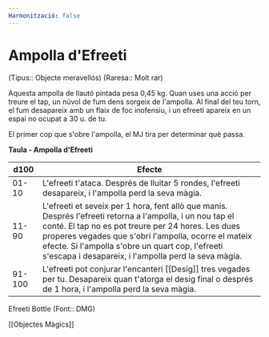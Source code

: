```yaml
---
Harmonització: false
---
```

# Ampolla d'Efreeti

(Tipus:: Objecte meravellós) (Raresa:: Molt rar)

Aquesta ampolla de llautó pintada pesa 0,45 kg. Quan uses una acció per treure el tap, un núvol de fum dens sorgeix de l'ampolla. Al final del teu torn, el fum desapareix amb un flaix de foc inofensiu, i un efreeti apareix en un espai no ocupat a 30 u. de tu.

El primer cop que s'obre l'ampolla, el MJ tira per determinar què passa.

**Taula - Ampolla d'Efreeti**

| d100   | Efecte         |
|--------|------------------------------------|
| 01-10  | L'efreeti t'ataca. Després de lluitar 5 rondes, l'efreeti desapareix, i l'ampolla perd la seva màgia.      |
| 11-90  | L'efreeti et seveix per 1 hora, fent allò que manis. Després l'efreeti retorna a l'ampolla, i un nou tap el conté. El tap no es pot treure per 24 hores. Les dues properes vegades que s'obri l'ampolla, ocorre el mateix efecte. Si l'ampolla s'obre un quart cop, l'efreeti s'escapa i desapareix, i l'ampolla perd la seva màgia. |
| 91-100 | L'efreeti pot conjurar l'encanteri [[Desig]] tres vegades per tu. Desapareix quan t'atorga el desig final o després de 1 hora, i l'ampolla perd la seva màgia.|

Efreeti Bottle (Font:: DMG)

[[Objectes Màgics]]